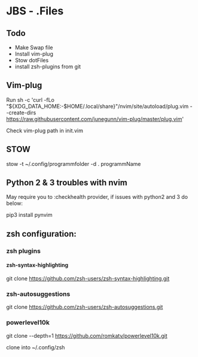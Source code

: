 # JBS - .Files

## Todo
- Make Swap file
- Install vim-plug
- Stow dotFiles
- install zsh-plugins from git

## Vim-plug

Run sh -c 'curl -fLo "${XDG_DATA_HOME:-$HOME/.local/share}"/nvim/site/autoload/plug.vim --create-dirs \
       https://raw.githubusercontent.com/junegunn/vim-plug/master/plug.vim'
       
Check vim-plug path in init.vim 

## STOW

stow -t ~/.config/programmfolder -d . programmName


## Python 2 & 3 troubles with nvim

May require you to :checkhealth provider, if issues with python2 and 3 do below:

pip3 install pynvim


## zsh configuration:



### zsh plugins

#### zsh-syntax-highlighting
git clone https://github.com/zsh-users/zsh-syntax-highlighting.git

### zsh-autosuggestions
git clone https://github.com/zsh-users/zsh-autosuggestions.git

### powerlevel10k
git clone --depth=1 https://github.com/romkatv/powerlevel10k.git

clone into ~/.config/zsh


